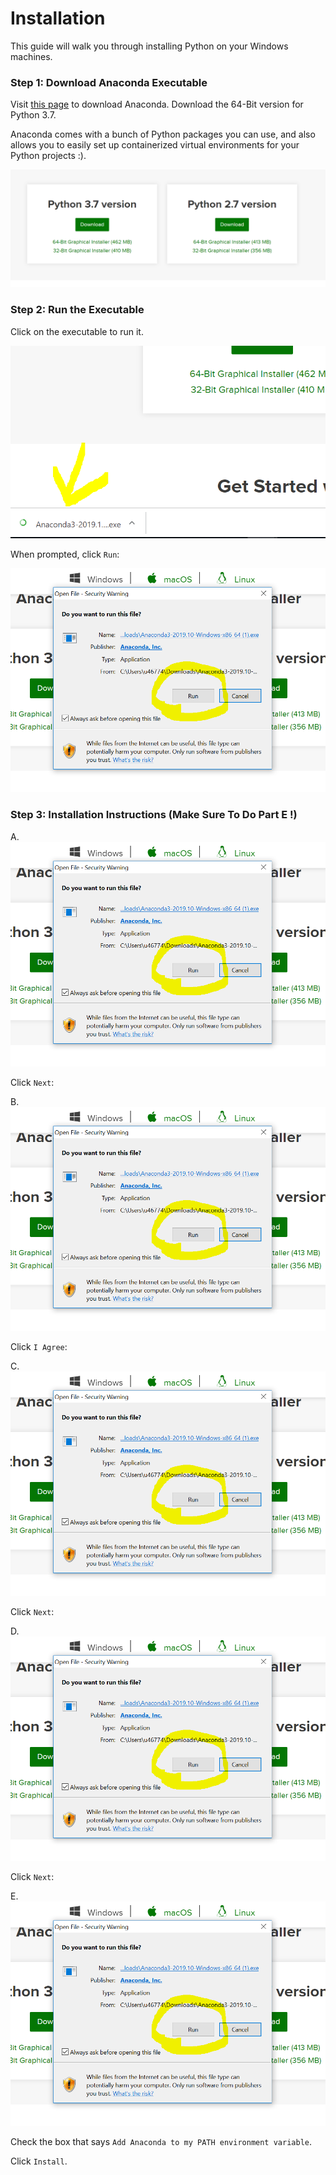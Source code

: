 # Installation

This guide will walk you through installing Python on your Windows machines.

### Step 1: Download Anaconda Executable

Visit [this page](https://www.anaconda.com/distribution/) to download Anaconda. Download the 64-Bit version for Python 3.7.

Anaconda comes with a bunch of Python packages you can use, and also allows you to easily set up containerized virtual environments for your Python projects :).

![step 1](images/step1.png)


### Step 2: Run the Executable

Click on the executable to run it.

![step 2](images/step2.png)


When prompted, click `Run`:

![step 3](images/step3.png)

### Step 3: Installation Instructions (Make Sure To Do Part E !)

A.
![step 4](images/step3.png)

Click `Next`:

B.
![step 5](images/step3.png)

Click `I Agree`:

C.
![step 6](images/step3.png)

Click `Next`:

D.
![step 7](images/step3.png)

Click `Next`:

E.
![step 8](images/step3.png)

Check the box that says `Add Anaconda to my PATH environment variable`.

Click `Install`.


